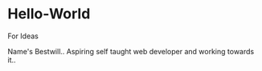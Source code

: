 # Hello-World
For Ideas

Name's Bestwill..
Aspiring self taught web developer and working towards it..
